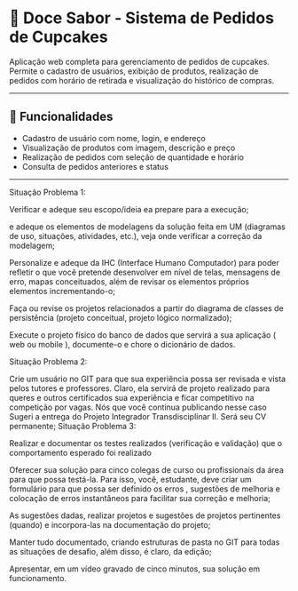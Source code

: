 # 🍰 Doce Sabor - Sistema de Pedidos de Cupcakes

Aplicação web completa para gerenciamento de pedidos de cupcakes. Permite o cadastro de usuários, exibição de produtos, realização de pedidos com horário de retirada e visualização do histórico de compras.

---

## 📌 Funcionalidades

- Cadastro de usuário com nome, login, e endereço
- Visualização de produtos com imagem, descrição e preço
- Realização de pedidos com seleção de quantidade e horário
- Consulta de pedidos anteriores e status

---

Situação Problema 1:

Verificar e adeque seu escopo/ideia ea prepare para a execução;

e adeque os elementos de modelagens da solução feita em UM (diagramas de uso, situações, atividades, etc.), veja onde verificar a correção da modelagem;

Personalize e adeque da IHC (Interface Humano Computador) para poder refletir o que você pretende desenvolver em nível de telas, mensagens de erro, mapas conceituados, além de revisar os elementos próprios elementos incrementando-o;

Faça ou revise os projetos relacionados a partir do diagrama de classes de persistência (projeto conceitual, projeto lógico normalizado);

Execute o projeto físico do banco de dados que servirá a sua aplicação ( web ou mobile ), documente-o e chore o dicionário de dados.

Situação Problema 2:

Crie um usuário no GIT para que sua experiência possa ser revisada e vista pelos tutores e professores. Claro, ela servirá de projeto realizado para queres e outros certificados sua experiência e ficar competitivo na competição por vagas. Nós que você continua publicando nesse caso Sugeri a entrega do Projeto Integrador Transdisciplinar II. Será seu CV permanente;
Situação Problema 3:

Realizar e documentar os testes realizados (verificação e validação) que o comportamento esperado foi realizado

Oferecer sua solução para cinco colegas de curso ou profissionais da área para que possa testá-la. Para isso, você, estudante, deve criar um formulário para que possa ser definido os erros , sugestões de melhoria e colocação de erros instantâneos para facilitar sua correção e melhoria;

As sugestões dadas, realizar projetos e sugestões de projetos pertinentes (quando) e incorpora-las na documentação do projeto;

Manter tudo documentado, criando estruturas de pasta no GIT para todas as situações de desafio, além disso, é claro, da edição;

Apresentar, em um vídeo gravado de cinco minutos, sua solução em funcionamento.
